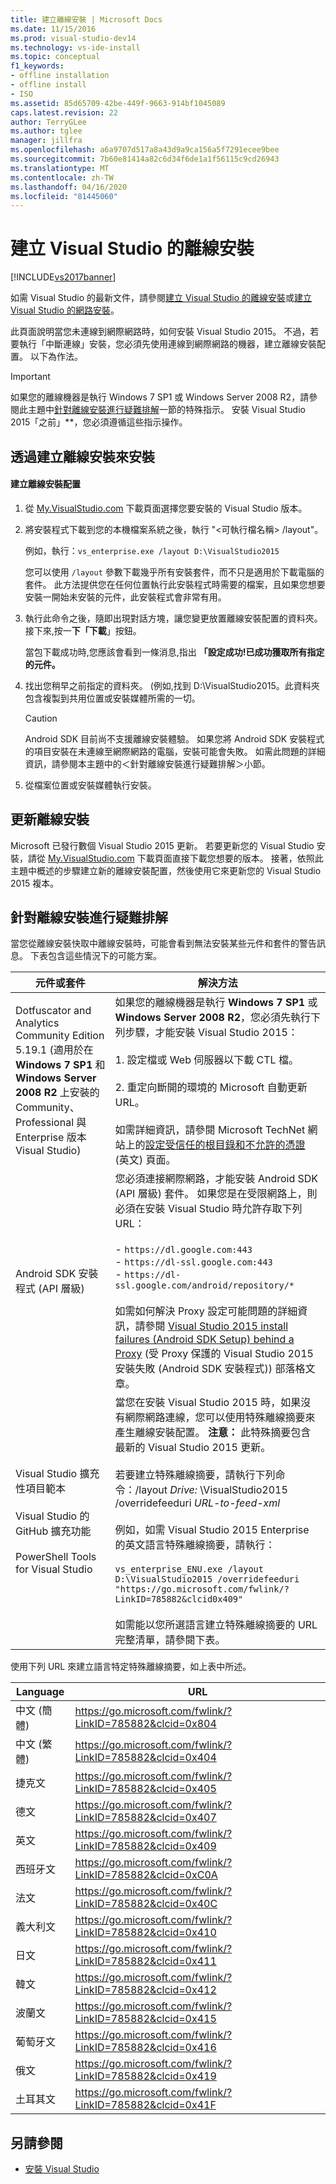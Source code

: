 ```yaml
---
title: 建立離線安裝 | Microsoft Docs
ms.date: 11/15/2016
ms.prod: visual-studio-dev14
ms.technology: vs-ide-install
ms.topic: conceptual
f1_keywords:
- offline installation
- offline install
- ISO
ms.assetid: 85d65709-42be-449f-9663-914bf1045089
caps.latest.revision: 22
author: TerryGLee
ms.author: tglee
manager: jillfra
ms.openlocfilehash: a6a9707d517a8a43d9a9ca156a5f7291ecee9bee
ms.sourcegitcommit: 7b60e81414a82c6d34f6de1a1f56115c9cd26943
ms.translationtype: MT
ms.contentlocale: zh-TW
ms.lasthandoff: 04/16/2020
ms.locfileid: "81445060"
---
```

# <a name="create-an-offline-installation-of-visual-studio"></a>建立 Visual Studio 的離線安裝
[!INCLUDE[vs2017banner](../includes/vs2017banner.md)]

如需 Visual Studio 的最新文件，請參閱[建立 Visual Studio 的離線安裝](/visualstudio/install/create-an-offline-installation-of-visual-studio)或[建立 Visual Studio 的網路安裝](/visualstudio/install/create-a-network-installation-of-visual-studio)。

此頁面說明當您未連線到網際網路時，如何安裝 Visual Studio 2015。 不過，若要執行「中斷連線」安裝，您必須先使用連線到網際網路的機器，建立離線安裝配置。 以下為作法。

> [!IMPORTANT]
> 如果您的離線機器是執行 Windows 7 SP1 或 Windows Server 2008 R2，請參閱此主題中[針對離線安裝進行疑難排解](#BKMK_tshoot)一節的特殊指示。  安裝 Visual Studio 2015「之前」**，您必須遵循這些指示操作。

## <a name="installing-by-creating-an-offline-installation"></a><a name="BKMK_Offline"></a> 透過建立離線安裝來安裝

#### <a name="to-create-an-offline-installation-layout"></a>建立離線安裝配置

1. 從 [My.VisualStudio.com](https://my.visualstudio.com/downloads?q=visual%20studio%20Enterprise%202015) 下載頁面選擇您要安裝的 Visual Studio 版本。

2. 將安裝程式下載到您的本機檔案系統之後，執行 "\<可執行檔名稱> /layout"。

     例如，執行：`vs_enterprise.exe /layout D:\VisualStudio2015`

     您可以使用 `/layout` 參數下載幾乎所有安裝套件，而不只是適用於下載電腦的套件。 此方法提供您在任何位置執行此安裝程式時需要的檔案，且如果您想要安裝一開始未安裝的元件，此安裝程式會非常有用。

3. 執行此命令之後，隨即出現對話方塊，讓您變更放置離線安裝配置的資料夾。   接下來,按一**下「下載**」按鈕。

     當包下載成功時,您應該會看到一條消息,指出 **「設定成功!已成功獲取所有指定的元件。**

4. 找出您稍早之前指定的資料夾。 (例如,找到 D:\VisualStudio2015。此資料夾包含複製到共用位置或安裝媒體所需的一切。

    > [!CAUTION]
    > Android SDK 目前尚不支援離線安裝體驗。 如果您將 Android SDK 安裝程式的項目安裝在未連線至網際網路的電腦，安裝可能會失敗。 如需此問題的詳細資訊，請參閱本主題中的＜針對離線安裝進行疑難排解＞小節。

5. 從檔案位置或安裝媒體執行安裝。

## <a name="updating-an-offline-installation"></a>更新離線安裝
 Microsoft 已發行數個 Visual Studio 2015 更新。 若要更新您的 Visual Studio 安裝，請從 [My.VisualStudio.com](https://my.visualstudio.com/downloads?q=visual%20studio%20Enterprise%202015) 下載頁面直接下載您想要的版本。 接著，依照此主題中概述的步驟建立新的離線安裝配置，然後使用它來更新您的 Visual Studio 2015 複本。

## <a name="troubleshooting-an-offline-installation"></a><a name="BKMK_tshoot"></a> 針對離線安裝進行疑難排解
 當您從離線安裝快取中離線安裝時，可能會看到無法安裝某些元件和套件的警告訊息。 下表包含這些情況下的可能方案。

| 元件或套件 | 解決方法 |
|-|-|
| Dotfuscator and Analytics Community Edition 5.19.1 (適用於在 **Windows 7 SP1** 和 **Windows Server 2008 R2** 上安裝的 Community、Professional 與 Enterprise 版本 Visual Studio) | 如果您的離線機器是執行 **Windows 7 SP1** 或 **Windows Server 2008 R2**，您必須先執行下列步驟，才能安裝 Visual Studio 2015：<br /><br /> 1. 設定檔或 Web 伺服器以下載 CTL 檔。<br /><br /> 2. 重定向斷開的環境的 Microsoft 自動更新 URL。<br /><br /> 如需詳細資訊，請參閱 Microsoft TechNet 網站上的[設定受信任的根目錄和不允許的憑證](https://technet.microsoft.com/library/dn265983.aspx) \(英文\) 頁面。 |
| Android SDK 安裝程式 (API 層級) | 您必須連接網際網路，才能安裝 Android SDK (API 層級) 套件。 如果您是在受限網路上，則必須在安裝 Visual Studio 時允許存取下列 URL：<br /><br /> -   `https://dl.google.com:443`<br />-   `https://dl-ssl.google.com:443`<br />-   `https://dl-ssl.google.com/android/repository/*`<br /> <br />如需如何解決 Proxy 設定可能問題的詳細資訊，請參閱 [Visual Studio 2015 install failures (Android SDK Setup) behind a Proxy](https://blogs.msdn.microsoft.com/peterhauge/2016/09/22/visual-studio-2015-install-failures-android-sdk-setup-behind-a-proxy/) (受 Proxy 保護的 Visual Studio 2015 安裝失敗 (Android SDK 安裝程式)) 部落格文章。 |
| Visual Studio 擴充性項目範本<br /><br /> Visual Studio 的 GitHub 擴充功能<br /><br /> PowerShell Tools for Visual Studio | 當您在安裝 Visual Studio 2015 時，如果沒有網際網路連線，您可以使用特殊離線摘要來產生離線安裝配置。 **注意：** 此特殊摘要包含最新的 Visual Studio 2015 更新。 <br /><br /> 若要建立特殊離線摘要，請執行下列命令：/layout *Drive:* \VisualStudio2015 /overridefeeduri *URL-to-feed-xml*<br /><br /> 例如，如需 Visual Studio 2015 Enterprise 的英文語言特殊離線摘要，請執行：<br /><br /> `vs_enterprise_ENU.exe /layout D:\VisualStudio2015 /overridefeeduri "https://go.microsoft.com/fwlink/?LinkID=785882&clcid0x409"`<br /><br /> 如需能以您所選語言建立特殊離線摘要的 URL 完整清單，請參閱下表。 |

 使用下列 URL 來建立語言特定特殊離線摘要，如上表中所述。

|       Language        |                            URL                            |
|-----------------------|-----------------------------------------------------------|
| 中文 (簡體)  | https://go.microsoft.com/fwlink/?LinkID=785882&clcid=0x804 |
| 中文 (繁體) | https://go.microsoft.com/fwlink/?LinkID=785882&clcid=0x404 |
|         捷克文         | https://go.microsoft.com/fwlink/?LinkID=785882&clcid=0x405 |
|        德文         | https://go.microsoft.com/fwlink/?LinkID=785882&clcid=0x407 |
|        英文        | https://go.microsoft.com/fwlink/?LinkID=785882&clcid=0x409 |
|        西班牙文        | https://go.microsoft.com/fwlink/?LinkID=785882&clcid=0xC0A |
|        法文         | https://go.microsoft.com/fwlink/?LinkID=785882&clcid=0x40C |
|        義大利文        | https://go.microsoft.com/fwlink/?LinkID=785882&clcid=0x410 |
|       日文        | https://go.microsoft.com/fwlink/?LinkID=785882&clcid=0x411 |
|        韓文         | https://go.microsoft.com/fwlink/?LinkID=785882&clcid=0x412 |
|        波蘭文         | https://go.microsoft.com/fwlink/?LinkID=785882&clcid=0x415 |
|      葡萄牙文       | https://go.microsoft.com/fwlink/?LinkID=785882&clcid=0x416 |
|        俄文        | https://go.microsoft.com/fwlink/?LinkID=785882&clcid=0x419 |
|        土耳其文        | https://go.microsoft.com/fwlink/?LinkID=785882&clcid=0x41F |

## <a name="see-also"></a>另請參閱

- [安裝 Visual Studio](install-visual-studio-2015.md)